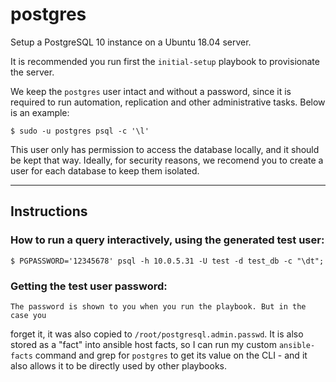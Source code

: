 # postgres

Setup a PostgreSQL 10 instance on a Ubuntu 18.04 server.

It is recommended you run first the `initial-setup` playbook to provisionate
the server.

We keep the `postgres` user intact and without a password, since it is required to run automation, replication and other administrative tasks.
Below is an example:

    $ sudo -u postgres psql -c '\l'

This user only has permission to access the database locally, and it should be kept that way.
Ideally, for security reasons, we recomend you to create a user for each database to keep them isolated.

-----

## Instructions

### How to run a query interactively, using the generated test user:

    $ PGPASSWORD='12345678' psql -h 10.0.5.31 -U test -d test_db -c "\dt";

### Getting the test user password:

    The password is shown to you when you run the playbook. But in the case you
forget it, it was also copied to `/root/postgresql.admin.passwd`. It is also
stored as a "fact" into ansible host facts, so I can run my custom
`ansible-facts` command and grep for `postgres` to get its value on the CLI -
and it also allows it to be directly used by other playbooks.

